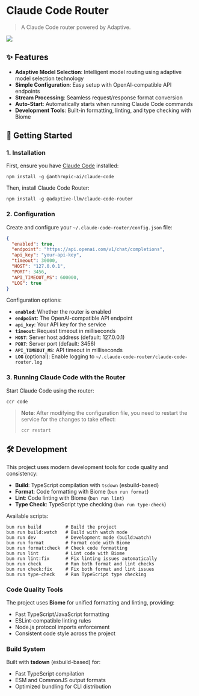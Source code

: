 # Claude Code Router

> A Claude Code router powered by Adaptive.

![](blog/images/claude-code.png)

## ✨ Features

- **Adaptive Model Selection**: Intelligent model routing using adaptive model selection technology
- **Simple Configuration**: Easy setup with OpenAI-compatible API endpoints
- **Stream Processing**: Seamless request/response format conversion
- **Auto-Start**: Automatically starts when running Claude Code commands
- **Development Tools**: Built-in formatting, linting, and type checking with Biome

## 🚀 Getting Started

### 1. Installation

First, ensure you have [Claude Code](https://docs.anthropic.com/en/docs/claude-code/quickstart) installed:

```shell
npm install -g @anthropic-ai/claude-code
```

Then, install Claude Code Router:

```shell
npm install -g @adaptive-llm/claude-code-router
```

### 2. Configuration

Create and configure your `~/.claude-code-router/config.json` file:

```json
{
  "enabled": true,
  "endpoint": "https://api.openai.com/v1/chat/completions",
  "api_key": "your-api-key",
  "timeout": 30000,
  "HOST": "127.0.0.1",
  "PORT": 3456,
  "API_TIMEOUT_MS": 600000,
  "LOG": true
}
```

Configuration options:

- **`enabled`**: Whether the router is enabled
- **`endpoint`**: The OpenAI-compatible API endpoint
- **`api_key`**: Your API key for the service
- **`timeout`**: Request timeout in milliseconds
- **`HOST`**: Server host address (default: 127.0.0.1)
- **`PORT`**: Server port (default: 3456)
- **`API_TIMEOUT_MS`**: API timeout in milliseconds
- **`LOG`** (optional): Enable logging to `~/.claude-code-router/claude-code-router.log`

### 3. Running Claude Code with the Router

Start Claude Code using the router:

```shell
ccr code
```

> **Note**: After modifying the configuration file, you need to restart the service for the changes to take effect:
>
> ```shell
> ccr restart
> ```

## 🛠️ Development

This project uses modern development tools for code quality and consistency:

- **Build**: TypeScript compilation with `tsdown` (esbuild-based)
- **Format**: Code formatting with Biome (`bun run format`)
- **Lint**: Code linting with Biome (`bun run lint`)
- **Type Check**: TypeScript type checking (`bun run type-check`)

Available scripts:

```shell
bun run build         # Build the project
bun run build:watch   # Build with watch mode
bun run dev           # Development mode (build:watch)
bun run format        # Format code with Biome
bun run format:check  # Check code formatting
bun run lint          # Lint code with Biome
bun run lint:fix      # Fix linting issues automatically
bun run check         # Run both format and lint checks
bun run check:fix     # Fix both format and lint issues
bun run type-check    # Run TypeScript type checking
```

### Code Quality Tools

The project uses **Biome** for unified formatting and linting, providing:
- Fast TypeScript/JavaScript formatting
- ESLint-compatible linting rules
- Node.js protocol imports enforcement
- Consistent code style across the project

### Build System

Built with **tsdown** (esbuild-based) for:
- Fast TypeScript compilation
- ESM and CommonJS output formats
- Optimized bundling for CLI distribution
